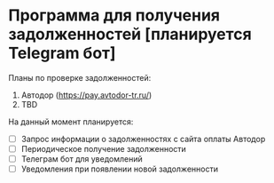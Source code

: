 # Программа для получения задолженностей [планируется Telegram бот]

Планы по проверке задолженностей:
1. Автодор (https://pay.avtodor-tr.ru/)
2. TBD

На данный момент планируется:
- [ ] Запрос информации о задолженностях с сайта оплаты Автодор
- [ ] Периодическое получение задолженности
- [ ] Телеграм бот для уведомлений
- [ ] Уведомления при появлении новой задолженности
